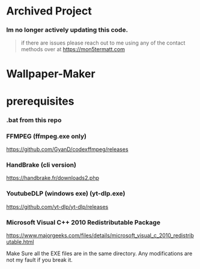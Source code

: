 # Archived Project
### Im no longer actively updating this code.
> if there are issues please reach out to me using any of the contact methods over at https://mon5termatt.com




# Wallpaper-Maker

# prerequisites

### .bat from this repo

### FFMPEG (ffmpeg.exe only)
https://github.com/GyanD/codexffmpeg/releases
### HandBrake (cli version)
https://handbrake.fr/downloads2.php
### YoutubeDLP (windows exe) (yt-dlp.exe)
https://github.com/yt-dlp/yt-dlp/releases
### Microsoft Visual C++ 2010 Redistributable Package
https://www.majorgeeks.com/files/details/microsoft_visual_c_2010_redistributable.html

Make Sure all the EXE files are in the same directory. Any modifications are not my fault if you break it.

